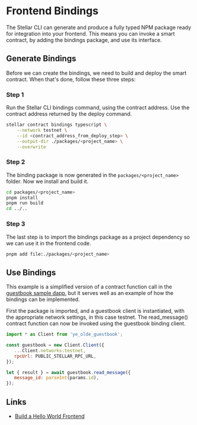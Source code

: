 # Frontend Bindings

The Stellar CLI can generate and produce a fully typed NPM package ready for integration into your frontend. This means you can invoke a smart contract, by adding the bindings package, and use its interface.

## Generate Bindings
Before we can create the bindings, we need to build and deploy the smart contract. When that's done, follow these three steps:

### Step 1
Run the Stellar CLI bindings command, using the contract address. Use the contract address returned by the deploy command.

```bash
stellar contract bindings typescript \
    --network testnet \
    --id <contract_address_from_deploy_step> \
    --output-dir ./packages/<project_name> \
    --overwrite
```

### Step 2
The binding package is now generated in the `packages/<project_name>` folder. Now we install and build it. 

```bash
cd packages/<project_name>
pnpm install
pnpm run build
cd ../..
```

### Step 3
The last step is to import the bindings package as a project dependency so we can use it in the frontend code.

```bash
pnpm add file:./packages/<project_name>
```

## Use Bindings
This example is a simplified version of a contract function call in the [guestbook sample dapp](https://developers.stellar.org/docs/build/apps/guestbook), but it serves well as an example of how the bindings can be implemented.

First the package is imported, and a guestbook client is instantiated, with the appropriate network settings, in this case testnet. The read_message() contract function can now be invoked using the guestbook binding client.

```javascript
import * as Client from 'ye_olde_guestbook';

const guestbook = new Client.Client({
   ...Client.networks.testnet,
   rpcUrl: PUBLIC_STELLAR_RPC_URL,
});

let { result } = await guestbook.read_message({
   message_id: parseInt(params.id),
});
```

## Links
- [Build a Hello World Frontend](https://developers.stellar.org/docs/build/smart-contracts/getting-started/hello-world-frontend)
